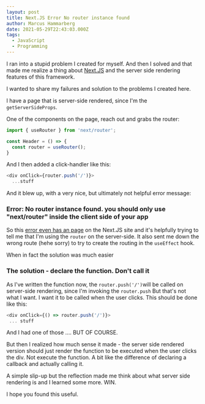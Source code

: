 ```yaml
---
layout: post
title: Next.JS Error No router instance found
author: Marcus Hammarberg
date: 2021-05-29T22:43:03.000Z
tags:
  - JavaScript
  - Programming
---
```


I ran into a stupid problem I created for myself. And then I solved and that made me realize a thing about [Next.JS](https://nextjs.org/) and the server side rendering features of this framework.

I wanted to share my failures and solution to the problems I created here.

<!-- excerpt-end -->

I have a page that is server-side rendered, since I'm the `getServerSideProps`.

One of the components on the page, reach out and grabs the router:

```javascript
import { useRouter } from 'next/router';

const Header = () => {
  const router = useRouter();
}
```

And I then added a click-handler like this:

```javascript
<div onClick={router.push('/')}>
  ...stuff
```

And it blew up, with a very nice, but ultimately not helpful error message:

### Error: No router instance found. you should only use "next/router" inside the client side of your app

So this [error even has an page](https://nextjs.org/docs/messages/no-router-instance) on the Next.JS site and it's helpfully trying to tell me that I'm using the `router` on the server-side. It also sent me down the wrong route (hehe sorry) to try to create the routing in the `useEffect` hook.

When in fact the solution was much easier

### The solution - declare the function. Don't call it

As I've written the function now, the `router.push('/')`will be called on server-side rendering, since I'm invoking the `router.push` But that's not what I want. I want it to be called when the user clicks. This should be done like this:

```javascript
<div onClick={() => router.push('/')}>
 ... stuff
```

And I had one of those .... BUT OF COURSE.

But then I realized how much sense it made - the server side rendered version should just render the function to be executed when the user clicks the div. Not execute the function. A bit like the difference of declaring a callback and actually calling it.

A simple slip-up but the reflection made me think about what server side rendering is and I learned some more. WIN.

I hope you found this useful.
